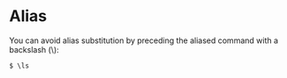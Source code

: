 # Alias
You can avoid alias substitution by preceding the aliased command with a backslash (\\):
```
$ \ls
```
